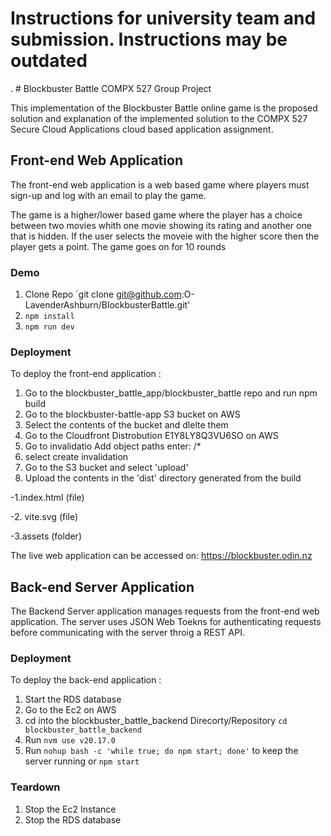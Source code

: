 
# Instructions for university team and submission. Instructions may be outdated  
. # Blockbuster Battle COMPX 527 Group Project

This implementation of the Blockbuster Battle online game is the proposed solution and explanation of the implemented solution to the COMPX 527 Secure Cloud Applications cloud based application assignment.

## **Front-end Web Application**

The front-end web application is a web based game where players must sign-up and log with an email to play the game.

The game is a higher/lower based game where the player has a choice between two movies whith one movie showing its rating and another one that is hidden. If the user selects the moveie with the higher score then the player gets a point. The game goes on for 10 rounds

### Demo
1. Clone Repo `git clone git@github.com:O-LavenderAshburn/BlockbusterBattle.git'
2. `npm install`
3. `npm run dev`

### Deployment

To deploy the front-end application :

1. Go to the blockbuster_battle_app/blockbuster_battle repo and run npm build
2. Go to the blockbuster-battle-app S3 bucket on AWS
3. Select the contents of the bucket and dlelte them
4. Go to the Cloudfront Distrobution E1Y8LY8Q3VU6SO on AWS
5. Go to invalidatio Add object paths enter: /\*
6. select create invalidation
7. Go to the S3 bucket and select 'upload'
8. Upload the contents in the 'dist' directory generated from the build

-1.index.html (file)

-2. vite.svg (file)

-3.assets (folder)


The live web application can be accessed on:
https://blockbuster.odin.nz

## **Back-end Server Application**

The Backend Server application manages requests from the front-end web application. The server uses JSON Web Toekns for authenticating requests before communicating with the server throig a REST API.

### Deployment

To deploy the back-end application :

1. Start the RDS database
2. Go to the Ec2 on AWS
3. cd into the blockbuster_battle_backend Direcorty/Repository `cd blockbuster_battle_backend`
4. Run `nvm use v20.17.0`
5. Run `nohup bash -c 'while true; do npm start; done'` to keep the server running or `npm start`

### Teardown

1. Stop the Ec2 Instance
2. Stop the RDS database

